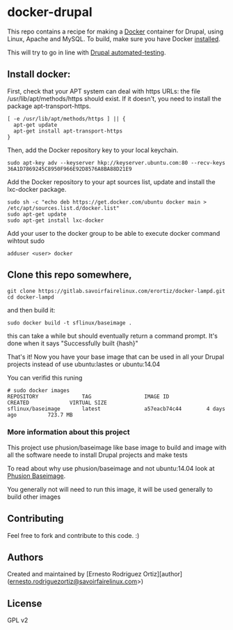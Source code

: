 docker-drupal
=============

This repo contains a recipe for making a [Docker](http://docker.io) container for Drupal, using Linux, Apache and MySQL. 
To build, make sure you have Docker [installed](http://www.docker.io/gettingstarted/).

This will try to go in line with [Drupal automated-testing](https://drupal.org/automated-testing).

## Install docker:
First, check that your APT system can deal with https URLs: the file /usr/lib/apt/methods/https should exist. If it doesn't, you need to install the package apt-transport-https.
```
[ -e /usr/lib/apt/methods/https ] || {
  apt-get update
  apt-get install apt-transport-https
}
```

Then, add the Docker repository key to your local keychain.
```
sudo apt-key adv --keyserver hkp://keyserver.ubuntu.com:80 --recv-keys 36A1D7869245C8950F966E92D8576A8BA88D21E9
```
Add the Docker repository to your apt sources list, update and install the lxc-docker package.
```
sudo sh -c "echo deb https://get.docker.com/ubuntu docker main > /etc/apt/sources.list.d/docker.list"
sudo apt-get update
sudo apt-get install lxc-docker
```

Add your user to the docker group to be able to execute docker command wihtout sudo

```
adduser <user> docker
```

## Clone this repo somewhere, 
```
git clone https://gitlab.savoirfairelinux.com/erortiz/docker-lampd.git
cd docker-lampd
```
and then build it:
```
sudo docker build -t sflinux/baseimage .
```

this can take a while but should eventually return a command prompt. It's done when it says "Successfully built {hash}"

That's it!
Now you have your base image that can be used in all your Drupal projects instead of use ubuntu:lastes or ubuntu:14.04

You can verifid this runing

```
# sudo docker images
REPOSITORY              TAG                 IMAGE ID            CREATED             VIRTUAL SIZE
sflinux/baseimage       latest              a57eacb74c44        4 days ago          723.7 MB
```

### More information about this project

This project use phusion/baseimage like base image to build and image with all the software neede to install Drupal projects and make tests

To read about why use phusion/baseimage and not ubuntu:14.04 look at [Phusion Baseimage](https://registry.hub.docker.com/u/phusion/baseimage/).

You generally not will need to run this image, it will be used generally to build other images


## Contributing
Feel free to fork and contribute to this code. :)


## Authors

Created and maintained by [Ernesto Rodriguez Ortiz][author] (ernesto.rodriguezortiz@savoirfairelinux.com>)

## License
GPL v2

